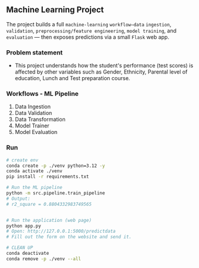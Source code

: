 ## Machine Learning Project

The project builds a full `machine-learning` `workflow—data` `ingestion`, `validation`, `preprocessing/feature engineering`, `model training`, and `evaluation` — then exposes predictions via a small `Flask` web app.

### Problem statement
- This project understands how the student's performance (test scores) is affected by other variables such as Gender, Ethnicity, Parental level of education, Lunch and Test preparation course.


### Workflows - ML Pipeline

1. Data Ingestion
2. Data Validation
3. Data Transformation
4. Model Trainer
5. Model Evaluation

### Run

```bash
# create env
conda create -p ./venv python=3.12 -y
conda activate ./venv
pip install -r requirements.txt

# Run the ML pipeline
python -m src.pipeline.train_pipeline
# Output:
# r2_square = 0.8804332983749565


# Run the application (web page)
python app.py
# Open: http://127.0.0.1:5000/predictdata
# Fill out the form on the website and send it.

# CLEAN UP
conda deactivate
conda remove -p ./venv --all
```